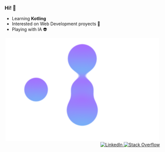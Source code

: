 ### Hi! 🌺

- Learning **Kotling**
- Interested on Web Development proyects 👀
- Playing with IA 👽

<div align="center">
  <img src="https://github.com/BrayanCaro/BrayanCaro/blob/main/goo.svg" alt="Blob animation" width="500">
</div>

<div align="right">
  <a href="https://es.stackoverflow.com/users/101864/brayan-mart%c3%adnez-santana">
    <img alt="LinkedIn" src="https://img.shields.io/badge/linkedin-0077B5?&style=for-the-badge&logo=linkedin&logoColor=white&logoWidth=20"/>
  </a>
  <a href="https://www.linkedin.com/in/brayan-mart%C3%ADnez-santana-0845b0212/">
    <img alt="Stack Overflow" src="https://img.shields.io/badge/-Stack%20overflow-FE7A16?style=for-the-badge&logo=stack-overflow&logoColor=white&logoWidth=20"/>
  </a>
</div>
